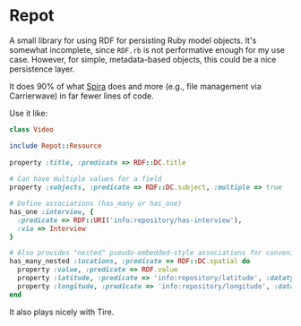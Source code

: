 # Repot

A small library for using RDF for persisting Ruby model objects. It's somewhat incomplete, since `RDF.rb` is not performative enough for my use case. However, for simple, metadata-based objects, this could be a nice persistence layer.

It does 90% of what [Spira](https://github.com/ruby-rdf/spira) does and more (e.g., file management via Carrierwave) in far fewer lines of code.

Use it like:

```ruby
class Video

include Repot::Resource
   
property :title, :predicate => RDF::DC.title
     
# Can have multiple values for a field
property :subjects, :predicate => RDF::DC.subject, :multiple => true

# Define associations (has_many or has_one)
has_one :interview, {
  :predicate => RDF::URI('info:repository/has-interview'), 
  :via => Interview
}

# Also provides "nested" pseudo-embedded-style associations for convenience
has_many_nested :locations, :predicate => RDF::DC.spatial do
  property :value, :predicate => RDF.value
  property :latitude, :predicate => 'info:repository/latitude', :datatype => RDF::XSD.float
  property :longitude, :predicate => 'info:repository/longitude', :datatype => RDF::XSD.float
end
```

It also plays nicely with Tire. 


